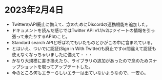 # 2023年2月4日

- TwitterのAPI廃止に備えて、念のためにDiscordの連携機能を追加した。
- ドキュメントを読んだ感じではTwitter API v1.1/v2はツイートの情報を引っ張って来たりするAPIのこと。
- Standard search APIと呼ばれてもいたものとかがこの中に含まれている。
- とはいえ、ついでに認証(Sign in With Twitter)も廃止ですor間違えて認証も使えなくなっちゃいましたに備えて・・・
- かなり大規模に書き換えたり、ライブラリの追加があったので念のためスナップショットを取ってアップデートした。
- 今のところ何もエラーらしいエラーは出ていないようなので、一安心。
